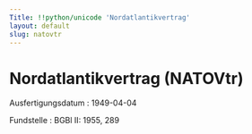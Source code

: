 ```yaml
---
Title: !!python/unicode 'Nordatlantikvertrag'
layout: default
slug: natovtr
---
```


# Nordatlantikvertrag (NATOVtr)

Ausfertigungsdatum
:   1949-04-04

Fundstelle
:   BGBl II: 1955, 289


